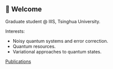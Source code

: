 ## 🦚 Welcome

Graduate student @ IIIS, Tsinghua University.

Interests:
- Noisy quantum systems and error correction.
- Quantum resources.
- Variational approaches to quantum states.

[Publications](https://scholar.google.com/citations?hl=en&user=_9ldhRwAAAAJ)
